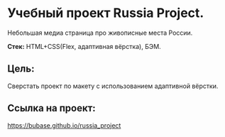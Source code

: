 # Учебный проект Russia Project.
Небольшая медиа страница про живописные места России.

**Стек:** HTML+CSS(Flex, адаптивная вёрстка), БЭМ.

## Цель:
Сверстать проект по макету с использованием адаптивной вёрстки. 

## Ссылка на проект:
https://bubase.github.io/russia_project
